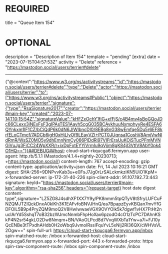 
# REQUIRED
title = "Queue Item 154"
# OPTIONAL
description = "Description of Item 154"
template = "pending"
[extra]
date = "2023-07-15T04:57:53Z"
activity = "Delete"
reference = "https://mastodon.social/users/terrier#delete"

---
{"@context":"https://www.w3.org/ns/activitystreams","id":"https://mastodon.social/users/terrier#delete","type":"Delete","actor":"https://mastodon.social/users/terrier","to":["https://www.w3.org/ns/activitystreams#Public"],"object":"https://mastodon.social/users/terrier","signature":{"type":"RsaSignature2017","creator":"https://mastodon.social/users/terrier#main-key","created":"2023-07-14T10:15:54Z","signatureValue":"kHFZxOchY1fjG+xfFjS/c4B4mv4sBoGQoJDc66CLexx3iNExFsF3gIPAsTES1Aavh5cgG035BCAvkhuuNxmphyyRe4ESFA6QYnkxm1IF1CZ/bCiQdP6k0dN6J/WIbncDI0/8EBg8nG38wEmfqe5Du5r6EF8krfELoCTmcf/7ADCb6igH0xHjLlyOf9LEayVZI+PCT0JUqnsa1CoshV8AmjVwNldRmR/WsSZ0MO5y9dhEmnNmCy066PlDdRi97VIFrEraUuKOiSTucPFmMVNGiVuJg3FiCC24WpXXR/r+ixDpFxtEYYiVrmIu9qVjjm8gK84jI3VtIV8AbY0pk4O1HQ=="}}##DEBUG##host: cloud-start-rkqucga6.fermyon.app
user-agent: http.rb/5.1.1 (Mastodon/4.1.4+nightly-20230713; +https://mastodon.social/)
content-length: 767
accept-encoding: gzip
content-type: application/activity+json
date: Fri, 14 Jul 2023 10:16:21 GMT
digest: SHA-256=9DNPvvKab3u+e0FsJ7Jg0rLrSALckmkziKN5UiO1KpM=
x-forwarded-server: ip-172-31-40-226
spin-client-addr: 91.107.192.73:443
signature: keyId="https://mastodon.social/users/terrier#main-key",algorithm="rsa-sha256",headers="(request-target) host date digest content-type",signature="LZ5ZG8J4sdhXF1XX7Y9y/PK8nmm5tpQTyV8tSfryLUFCuFNZQMJTZIQckDnxA0klKh3K1EAFvfoBNVJHnQ/ea7BpapzEyvKBQan7mvYfGDFOlL5B9p4PryZQM9moQ2V8HwIwwaeVGX9OVYOlk5k7dgwf1vHX7FtHt2nuclArYd5SshqT7oB32bzWJmcNnmbFhpHoXax6pzodO4cO1zTcPC7DAhnKSkP4N2sr54gkLO2Dw8Nmqm+BN/VAoOLPcd8d7VvqWXbTa1Yw+a7i+FJ10yQcENBe3tTPxdhAHdb0H2oWbq9JvmoIRsslFquYvL5xNIj2Rl36QX/cWHVsVL2Ogw=="
spin-full-url: https://cloud-start-rkqucga6.fermyon.app/inbox
spin-matched-route: /inbox
x-forwarded-host: cloud-start-rkqucga6.fermyon.app
x-forwarded-port: 443
x-forwarded-proto: https
spin-raw-component-route: /inbox
spin-component-route: /inbox

